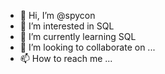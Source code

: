 - 👋 Hi, I’m @spycon
- 👀 I’m interested in SQL
- 🌱 I’m currently learning SQL
- 💞️ I’m looking to collaborate on ...
- 📫 How to reach me ...

<!---
spycon/spycon is a ✨ special ✨ repository because its `README.md` (this file) appears on your GitHub profile.
You can click the Preview link to take a look at your changes.
--->

